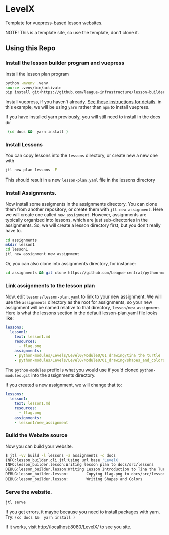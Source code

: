 # LevelX

Template for vuepress-based lesson websites. 

NOTE! This is a template site, so use the template, don't clone it. 


## Using this Repo


### Install the lesson builder program and vuepress

Install the lesson plan program 

```bash 
python -mvenv .venv
source .venv/bin/activate
pip install git+https://github.com/league-infrastructure/lesson-builder.git#egg=lesson-builder
```

Install vuepress, if you haven't already.  [See these instructions for details](https://vuepress.vuejs.org/guide/getting-started.html). 
in this example, we will be using `yarn` rather than `npm` to install vuepress.


If you have installed yarn previously, you will still need to install in the docs dir

```bash
 (cd docs &&  yarn install )
 ```

### Install Lessons

You can copy lessons into the `lessons` directory, or create new a new one with 

```bash
jtl new plan lessons -F
```

This should result in a new ```lesson-plan.yaml``` file in the lessons directory



### Install Assignments. 

Now install some assigments in the assignments directory. You can clone them
from another repository, or create them with `jtl new assignment`. Here we will
create one called `new_assignment`. However, assignments are typically
organized into lessons, which are just sub-directories in the assignments. So, 
we will create a lesson directory first, but you don't really have to. 

```bash
cd assignments
mkdir lesson1
cd lesson1
jtl new assignment new_assignment
```

Or, you can also clone into assignments directory, for instance:

```bash 
cd assignments && git clone https://github.com/League-central/python-modules.git)
```


### Link assignments to the lesson plan

Now, edit ``lessons/lesson-plan.yaml`` to link to your new assignment. We will use
the `assignments` directory as the root for assignments, so your new assignment will 
be named relative to that directory, `lesson/new_assignment`.  Here is what the
lessons section in the default lesson-plan.yaml file looks like:

```yaml
lessons:
  lesson1:
    text: lesson1.md
    resources:
      - flag.png
    assignments:
    - python-modules/Levels/Level0/Module0/01_drawing/tina_the_turtle
    - python-modules/Levels/Level0/Module0/01_drawing/shapes_and_colors
```

The `python-modules` prefix is what you would use if you'd cloned `python-modules.git` into the
assignments directory.


If you created a new assignment, we will change that to:

```yaml
lessons:
  lesson1:
    text: lesson1.md
    resources:
      - flag.png
    assignments:
    - lesson1/new_assignment
```

### Build the  Website source

Now you can build your website. 

```bash 
$ jtl -vv build -l lessons -a assignments -d docs
INFO:lesson_builder.cli.jtl:Using url base 'LevelX'
INFO:lesson_builder.lesson:Writing lesson plan to docs/src/lessons
DEBUG:lesson_builder.lesson:Writing Lesson Introduction to Tina the Turtle to docs/src/lessons/introduction-to-tina-the-turtle
DEBUG:lesson_builder.lesson:        Copying flag.png to docs/src/lessons/introduction-to-tina-the-turtle
DEBUG:lesson_builder.lesson:        Writing Shapes and Colors
```


### Serve the website. 

```bash
jtl serve
```

If you get errors, it maybe because you need to install packages with yarn. Try: `(cd docs &&  yarn install )`

If it works, visit  http://localhost:8080/LevelX/ to see you site. 








